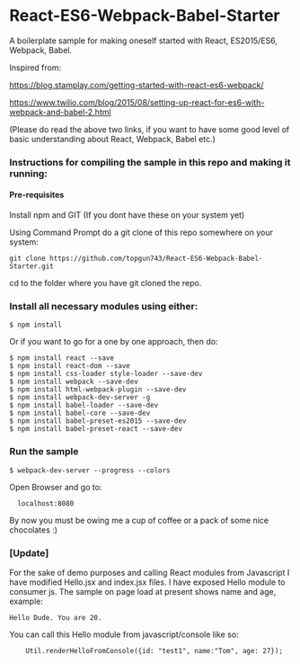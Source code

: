 # React-ES6-Webpack-Babel-Starter
A boilerplate sample for making oneself started with React, ES2015/ES6, Webpack, Babel.

Inspired from:

https://blog.stamplay.com/getting-started-with-react-es6-webpack/

https://www.twilio.com/blog/2015/08/setting-up-react-for-es6-with-webpack-and-babel-2.html

(Please do read the above two links, if you want to have some good level of basic understanding about React, Webpack, Babel etc.)

### Instructions for compiling the sample in this repo and making it running:

#### Pre-requisites

Install npm and GIT (If you dont have these on your system yet)

Using Command Prompt do a git clone of this repo somewhere on your system:

```git clone https://github.com/topgun743/React-ES6-Webpack-Babel-Starter.git```

cd to the folder where you have git cloned the repo.

### Install all necessary modules using either:

```
$ npm install
```

Or if you want to go for a one by one approach, then do:

```
$ npm install react --save
$ npm install react-dom --save
$ npm install css-loader style-loader --save-dev
$ npm install webpack --save-dev
$ npm install html-webpack-plugin --save-dev
$ npm install webpack-dev-server -g
$ npm install babel-loader --save-dev 
$ npm install babel-core --save-dev 
$ npm install babel-preset-es2015 --save-dev 
$ npm install babel-preset-react --save-dev 
```

### Run the sample

```
$ webpack-dev-server --progress --colors
```

Open Browser and go to:

```
  localhost:8080
```


By now you must be owing me a cup of coffee or a pack of some nice chocolates :)

### [Update]
For the sake of demo purposes and calling React modules from Javascript I have modified Hello.jsx and index.jsx files.
I have exposed Hello module to consumer js. The sample on page load at present shows name and age, example:

```Hello Dude. You are 20.```

You can call this Hello module from javascript/console like so:

```
	Util.renderHelloFromConsole({id: "test1", name:"Tom", age: 27});
```




